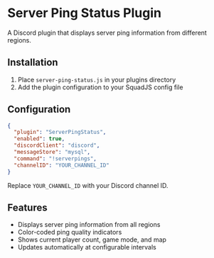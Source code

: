 # Server Ping Status Plugin

A Discord plugin that displays server ping information from different regions.

## Installation

1. Place `server-ping-status.js` in your plugins directory
2. Add the plugin configuration to your SquadJS config file

## Configuration

```json
{
  "plugin": "ServerPingStatus",
  "enabled": true,
  "discordClient": "discord",
  "messageStore": "mysql",
  "command": "!serverpings",
  "channelID": "YOUR_CHANNEL_ID"
}
```

Replace `YOUR_CHANNEL_ID` with your Discord channel ID.

## Features

- Displays server ping information from all regions
- Color-coded ping quality indicators
- Shows current player count, game mode, and map
- Updates automatically at configurable intervals